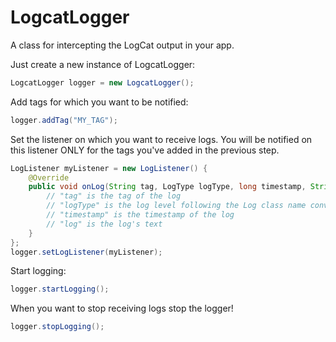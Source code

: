 LogcatLogger
============

A class for intercepting the LogCat output in your app.

Just create a new instance of LogcatLogger:
```java
LogcatLogger logger = new LogcatLogger();
```

Add tags for which you want to be notified:
```java
logger.addTag("MY_TAG");
```

Set the listener on which you want to receive logs. You will be notified on this listener ONLY for the tags you've added in the previous step.
```java
LogListener myListener = new LogListener() {
	@Override
	public void onLog(String tag, LogType logType, long timestamp, String log) {
		// "tag" is the tag of the log
		// "logType" is the log level following the Log class name convention (V, D, I, W, E, WTF)
		// "timestamp" is the timestamp of the log
		// "log" is the log's text
	}
};
logger.setLogListener(myListener);
```

Start logging:
```java
logger.startLogging();
```

When you want to stop receiving logs stop the logger!
```java
logger.stopLogging();
```
